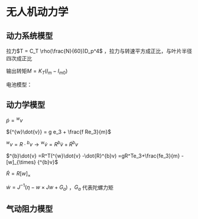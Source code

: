 # 无人机动力学

## 动力系统模型
拉力$T = C_T \rho(\frac{N}{60})D_p^4$ ，拉力与转速平方成正比，与叶片半径四次成正比

输出转矩$M = K_T(I_m - I_{m0})$ 

电池模型：

## 动力学模型
$\dot p = {^wv}$

${^{w}\dot{v}} = g e_3 + \frac{f Re_3}{m}$

${^{w}v} = R · {^bv} \rightarrow {^{w}\dot{v}} =R^b\dot{v} +\dot{R}{^{b}v}$ 

$^{b}\dot{v} =R^T(^{w}\dot{v} -\dot{R}^{b}v) =gR^Te_3+\frac{fe_3}{m} - [w]_{\times} {^{b}v}$

$\dot{R} = R [w]_{\times}$

$\dot{w} = J^{-1} (\eta - w\times Jw + G_a)$ ，$G_a$ 代表陀螺力矩

## 气动阻力模型
